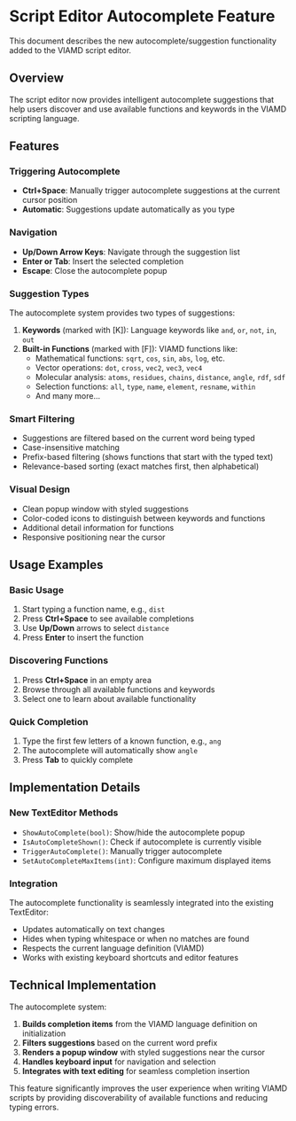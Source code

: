 # Script Editor Autocomplete Feature

This document describes the new autocomplete/suggestion functionality added to the VIAMD script editor.

## Overview

The script editor now provides intelligent autocomplete suggestions that help users discover and use available functions and keywords in the VIAMD scripting language.

## Features

### Triggering Autocomplete
- **Ctrl+Space**: Manually trigger autocomplete suggestions at the current cursor position
- **Automatic**: Suggestions update automatically as you type

### Navigation
- **Up/Down Arrow Keys**: Navigate through the suggestion list
- **Enter or Tab**: Insert the selected completion
- **Escape**: Close the autocomplete popup

### Suggestion Types
The autocomplete system provides two types of suggestions:

1. **Keywords** (marked with [K]): Language keywords like `and`, `or`, `not`, `in`, `out`
2. **Built-in Functions** (marked with [F]): VIAMD functions like:
   - Mathematical functions: `sqrt`, `cos`, `sin`, `abs`, `log`, etc.
   - Vector operations: `dot`, `cross`, `vec2`, `vec3`, `vec4`
   - Molecular analysis: `atoms`, `residues`, `chains`, `distance`, `angle`, `rdf`, `sdf`
   - Selection functions: `all`, `type`, `name`, `element`, `resname`, `within`
   - And many more...

### Smart Filtering
- Suggestions are filtered based on the current word being typed
- Case-insensitive matching
- Prefix-based filtering (shows functions that start with the typed text)
- Relevance-based sorting (exact matches first, then alphabetical)

### Visual Design
- Clean popup window with styled suggestions
- Color-coded icons to distinguish between keywords and functions
- Additional detail information for functions
- Responsive positioning near the cursor

## Usage Examples

### Basic Usage
1. Start typing a function name, e.g., `dist`
2. Press **Ctrl+Space** to see available completions
3. Use **Up/Down** arrows to select `distance`
4. Press **Enter** to insert the function

### Discovering Functions
1. Press **Ctrl+Space** in an empty area
2. Browse through all available functions and keywords
3. Select one to learn about available functionality

### Quick Completion
1. Type the first few letters of a known function, e.g., `ang`
2. The autocomplete will automatically show `angle` 
3. Press **Tab** to quickly complete

## Implementation Details

### New TextEditor Methods
- `ShowAutoComplete(bool)`: Show/hide the autocomplete popup
- `IsAutoCompleteShown()`: Check if autocomplete is currently visible
- `TriggerAutoComplete()`: Manually trigger autocomplete
- `SetAutoCompleteMaxItems(int)`: Configure maximum displayed items

### Integration
The autocomplete functionality is seamlessly integrated into the existing TextEditor:
- Updates automatically on text changes
- Hides when typing whitespace or when no matches are found
- Respects the current language definition (VIAMD)
- Works with existing keyboard shortcuts and editor features

## Technical Implementation

The autocomplete system:
1. **Builds completion items** from the VIAMD language definition on initialization
2. **Filters suggestions** based on the current word prefix
3. **Renders a popup window** with styled suggestions near the cursor
4. **Handles keyboard input** for navigation and selection
5. **Integrates with text editing** for seamless completion insertion

This feature significantly improves the user experience when writing VIAMD scripts by providing discoverability of available functions and reducing typing errors.